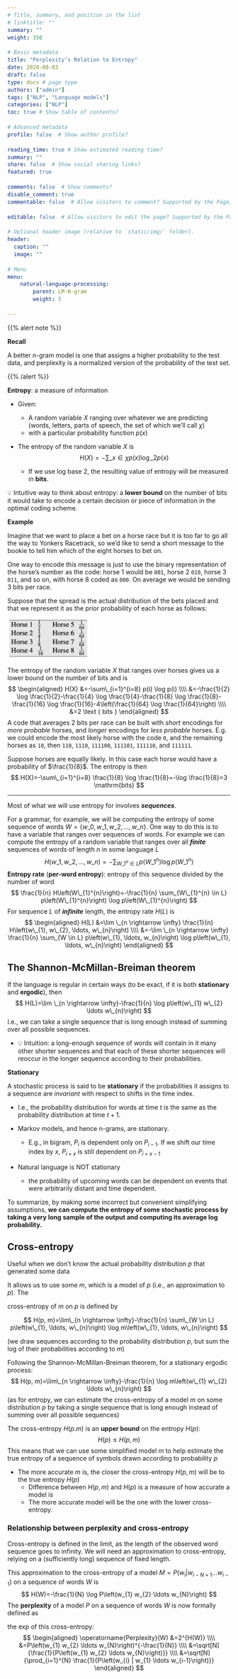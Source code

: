 ```yaml
---
# Title, summary, and position in the list
# linktitle: ""
summary: ""
weight: 350

# Basic metadata
title: "Perplexity’s Relation to Entropy"
date: 2020-08-03
draft: false
type: docs # page type
authors: ["admin"]
tags: ["NLP", "Language models"]
categories: ["NLP"]
toc: true # Show table of contents?

# Advanced metadata
profile: false  # Show author profile?

reading_time: true # Show estimated reading time?
summary: ""
share: false  # Show social sharing links?
featured: true

comments: false  # Show comments?
disable_comment: true
commentable: false  # Allow visitors to comment? Supported by the Page, Post, and Docs content types.

editable: false  # Allow visitors to edit the page? Supported by the Page, Post, and Docs content types.

# Optional header image (relative to `static/img/` folder).
header:
  caption: ""
  image: ""

# Menu
menu: 
    natural-language-processing:
        parent: LM-N-gram
        weight: 5

---
```


{{% alert note %}} 

**Recall**

A better n-gram model is one that assigns a higher probability to the test data, and perplexity is a normalized version of the probability of the test set.

{{% /alert %}}

**Entropy**: a measure of information

- Given:

  - A random variable $X$ ranging over whatever we are predicting (words, letters, parts of speech, the set of which we’ll call $χ$)
  - with a particular probability function $p(x)$

- The entropy of the random variable $X$ is
  $$
  H(X)=-\sum\_{x \in \chi} p(x) \log\_{2} p(x)
  $$

  - If we use log base 2, the resulting value of entropy will be measured in **bits**.

💡 Intuitive way to think about entropy: a **lower bound** on the number of bits it would take to encode a certain decision or piece of information in the optimal coding scheme.

**Example**

Imagine that we want to place a bet on a horse race but it is too far to go all the way to Yonkers Racetrack, so we’d like to send a short message to the bookie to tell him which of the eight horses to bet on.

One way to encode this message is just to use the binary representation of the horse’s number as the code: horse 1 would be `001`, horse 2 `010`, horse 3 `011`, and so on, with horse 8 coded as `000`. On average we would be sending 3 bits per race.

Suppose that the spread is the actual distribution of the bets placed and that we represent it as the prior probability of each horse as follows:

<img src="https://raw.githubusercontent.com/EckoTan0804/upic-repo/master/uPic/截屏2020-06-04%2010.23.19.png" alt="截屏2020-06-04 10.23.19" style="zoom:80%;" />

The entropy of the random variable *X* that ranges over horses gives us a lower bound on the number of bits and is
$$
\begin{aligned}
H(X) &=-\sum\_{i=1}^{i=8} p(i) \log p(i) \\\\
&=-\frac{1}{2} \log \frac{1}{2}-\frac{1}{4} \log \frac{1}{4}-\frac{1}{8} \log \frac{1}{8}-\frac{1}{16} \log \frac{1}{16}-4\left(\frac{1}{64} \log \frac{1}{64}\right) \\\\
&=2 \text { bits }
\end{aligned}
$$
A code that averages 2 bits per race can be built with *short* encodings for *more probable* horses, and *longer* encodings for *less probable* horses. E.g. we could encode the most likely horse with the code `0`, and the remaining horses as `10`, then `110`, `1110`, `111100`, `111101`, `111110`, and `111111`.

Suppose horses are equally likely. In this case each horse would have a probability of $\frac{1}{8}$. The entropy is then
$$
H(X)=-\sum\_{i=1}^{i=8} \frac{1}{8} \log \frac{1}{8}=-\log \frac{1}{8}=3 \mathrm{bits}
$$

------

Most of what we will use entropy for involves ***sequences***.

For a grammar, for example, we will be computing the entropy of some sequence of words $W=\{w\_0, w\_1, w\_2, \dots, w\_n\}$. One way to do this is to have a variable that ranges over sequences of words. For example we can compute the entropy of a random variable that ranges over all ***finite*** sequences of words of length $n$ in some language $L$
$$
H\left(w\_{1}, w\_{2}, \ldots, w\_{n}\right)=-\sum_{W\_{1}^{n} \in L} p\left(W\_{1}^{n}\right) \log p\left(W\_{1}^{n}\right)
$$
**Entropy rate** (**per-word entropy**): entropy of this sequence divided by the number of word
$$
\frac{1}{n} H\left(W\_{1}^{n}\right)=-\frac{1}{n} \sum_{W\_{1}^{n} \in L} p\left(W\_{1}^{n}\right) \log p\left(W\_{1}^{n}\right)
$$
For sequence $L$ of ***infinite*** length, the entropy rate $H(L)$ is
$$
\begin{aligned}
H(L) &=\lim \_{n \rightarrow \infty} \frac{1}{n} H\left(w\_{1}, w\_{2}, \ldots, w\_{n}\right) \\\\
&=-\lim \_{n \rightarrow \infty} \frac{1}{n} \sum_{W \in L} p\left(w\_{1}, \ldots, w_{n}\right) \log p\left(w\_{1}, \ldots, w\_{n}\right)
\end{aligned}
$$

## The Shannon-McMillan-Breiman theorem

If the language is regular in certain ways (to be exact, if it is both **stationary** and **ergodic**), then
$$
H(L)=\lim \_{n \rightarrow \infty}-\frac{1}{n} \log p\left(w\_{1} w\_{2} \ldots w\_{n}\right)
$$
I.e., we can take a single sequence that is long enough instead of summing over all possible sequences. 

- 💡 Intuition: a long-enough sequence of words will contain in it many other shorter sequences and that each of these shorter sequences will reoccur in the longer sequence according to their probabilities.

**Stationary**

A stochastic process is said to be **stationary** if the probabilities it assigns to a sequence are *invariant* with respect to shifts in the time index.

- I.e., the probability distribution for words at time $t$ is the same as the probability distribution at time $t+1$.
- Markov models, and hence n-grams, are stationary.
  - E.g.,  in bigram, $P_i$ is dependent only on $P_{i-1}$. If we shift our time index by $x$, $P_{i+x}$ is still dependent on  $P_{i+x-1}$

- Natural language is NOT stationary
  - the probability of upcoming words can be dependent on events that were arbitrarily distant and time dependent. 

To summarize, by making some incorrect but convenient simplifying assumptions, **we can compute the entropy of some stochastic process by taking a very long sample of the output and computing its average log probability.**

## Cross-entropy

Useful when we don’t know the actual probability distribution $p$ that generated some data

It allows us to use some $m$, which is a model of $p$ (i.e., an approximation to $p$). The

cross-entropy of $m$ on $p$ is defined by


$$
H(p, m)=\lim\_{n \rightarrow \infty}-\frac{1}{n} \sum\_{W \in L} p\left(w\_{1}, \ldots, w\_{n}\right) \log m\left(w\_{1}, \ldots, w\_{n}\right)
$$


(we draw sequences according to the probability distribution $p$, but sum the log of their probabilities according to $m$)

Following the Shannon-McMillan-Breiman theorem, for a stationary ergodic process: 
$$
H(p, m)=\lim\_{n \rightarrow \infty}-\frac{1}{n} \log m\left(w\_{1} w\_{2} \ldots w\_{n}\right)
$$
(as for entropy, we can estimate the cross-entropy of a model $m$ on some distribution $p$ by taking a single sequence that is long enough instead of summing over all possible sequences)

The cross-entropy $H(p. m)$ is an **upper bound** on the entropy $H(p)$:
$$
H(p)\leq H(p, m)
$$
This means that we can use some simplified model $m$ to help estimate the true entropy of a sequence of symbols drawn according to probability $p$

- The more accurate $m$ is, the closer the cross-entropy $H(p, m)$ will be to the true entropy $H(p)$
  - Difference between $H(p, m)$ and $H(p)$ is a measure of how accurate a model is
  - The more accurate model will be the one with the lower cross-entropy. 

### Relationship between perplexity and cross-entropy

Cross-entropy is defined in the limit, as the length of the observed word sequence goes to infinity. We will need an approximation to cross-entropy, relying on a (sufficiently long) sequence of fixed length. 

This approximation to the cross-entropy of a model $M=P\left(w_{i} | w_{i-N+1} \dots w_{i-1}\right)$ on a sequence of words $W$ is
$$
H(W)=-\frac{1}{N} \log P\left(w_{1} w_{2} \ldots w_{N}\right)
$$
The **perplexity** of a model $P$ on a sequence of words $W$ is now formally defined as

the exp of this cross-entropy:
$$
\begin{aligned}
\operatorname{Perplexity}(W) &=2^{H(W)} \\\\
&=P\left(w_{1} w_{2} \ldots w_{N}\right)^{-\frac{1}{N}} \\\\
&=\sqrt[N]{\frac{1}{P\left(w_{1} w_{2} \ldots w_{N}\right)}} \\\\
&=\sqrt[N]{\prod_{i=1}^{N} \frac{1}{P\left(w_{i} | w_{1} \ldots w_{i-1}\right)}}
\end{aligned}
$$
